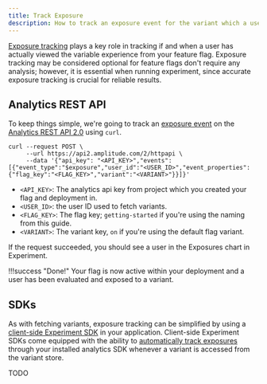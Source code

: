 ```yaml
---
title: Track Exposure
description: How to track an exposure event for the variant which a user has been exposed to.
---
```


[Exposure tracking]() plays a key role in tracking if and when a user has actually viewed the variable experience from your feature flag. Exposure tracking may be considered optional for feature flags don't require any analysis; however, it is essential when running experiment, since accurate exposure tracking is crucial for reliable results.

## Analytics REST API

To keep things simple, we're going to track an [exposure event]() on the [Analytics REST API 2.0]() using `curl`.

```
curl --request POST \
     --url https://api2.amplitude.com/2/httpapi \
     --data '{"api_key": "<API_KEY>","events":[{"event_type":"$exposure","user_id":"<USER_ID>","event_properties":{"flag_key":"<FLAG_KEY>","variant":"<VARIANT>"}}]}'
```

* `<API_KEY>`: The analytics api key from project which you created your flag and deployment in.
* `<USER_ID>`: the user ID used to fetch variants.
* `<FLAG_KEY>`: The flag key; `getting-started` if you're using the naming from this guide.
* `<VARIANT>`: The variant key, `on` if you're using the default flag variant.

If the request succeeded, you should see a user in the Exposures chart in Experiment.

!!!success "Done!"
    Your flag is now active within your deployment and a user has been evaluated and exposed to a variant.

## SDKs

As with fetching variants, exposure tracking can be simplified by using a [client-side Experiment SDK]() in your application. Client-side Experiment SDKs come equipped with the ability to [automatically track exposures]() through your installed analytics SDK whenever a variant is accessed from the variant store.

TODO
